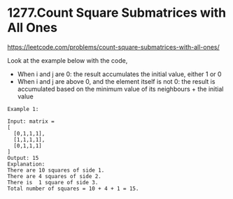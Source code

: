 # 1277.Count Square Submatrices with All Ones

https://leetcode.com/problems/count-square-submatrices-with-all-ones/

Look at the example below with the code,

- When i and j are 0:
  the result accumulates the initial value, either 1 or 0
- When i and j are above 0, and the element itself is not 0:
  the result is accumulated based on the minimum value of its neighbours + the initial value

```
Example 1:

Input: matrix =
[
  [0,1,1,1],
  [1,1,1,1],
  [0,1,1,1]
]
Output: 15
Explanation:
There are 10 squares of side 1.
There are 4 squares of side 2.
There is  1 square of side 3.
Total number of squares = 10 + 4 + 1 = 15.
```
